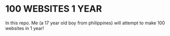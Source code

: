 # 100 WEBSITES 1 YEAR

In this repo. Me (a 17 year old boy from philippines) will attempt to make 100 websites in 1 year!
